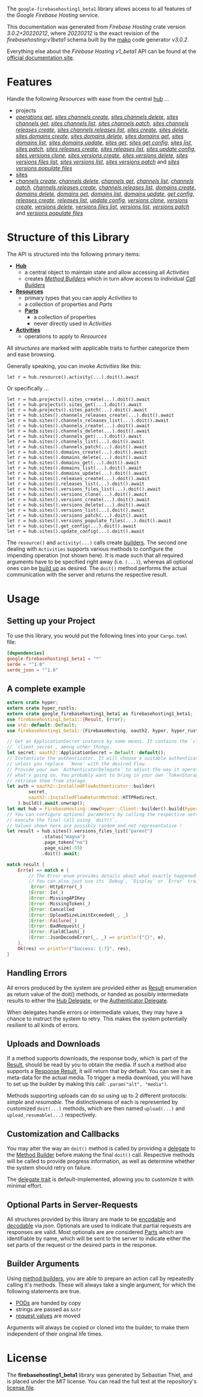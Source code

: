 <!---
DO NOT EDIT !
This file was generated automatically from 'src/mako/api/README.md.mako'
DO NOT EDIT !
-->
The `google-firebasehosting1_beta1` library allows access to all features of the *Google Firebase Hosting* service.

This documentation was generated from *Firebase Hosting* crate version *3.0.2+20220212*, where *20220212* is the exact revision of the *firebasehosting:v1beta1* schema built by the [mako](http://www.makotemplates.org/) code generator *v3.0.2*.

Everything else about the *Firebase Hosting* *v1_beta1* API can be found at the
[official documentation site](https://firebase.google.com/docs/hosting/).
# Features

Handle the following *Resources* with ease from the central [hub](https://docs.rs/google-firebasehosting1_beta1/3.0.2+20220212/google_firebasehosting1_beta1/FirebaseHosting) ... 

* projects
 * [*operations get*](https://docs.rs/google-firebasehosting1_beta1/3.0.2+20220212/google_firebasehosting1_beta1/api::ProjectOperationGetCall), [*sites channels create*](https://docs.rs/google-firebasehosting1_beta1/3.0.2+20220212/google_firebasehosting1_beta1/api::ProjectSiteChannelCreateCall), [*sites channels delete*](https://docs.rs/google-firebasehosting1_beta1/3.0.2+20220212/google_firebasehosting1_beta1/api::ProjectSiteChannelDeleteCall), [*sites channels get*](https://docs.rs/google-firebasehosting1_beta1/3.0.2+20220212/google_firebasehosting1_beta1/api::ProjectSiteChannelGetCall), [*sites channels list*](https://docs.rs/google-firebasehosting1_beta1/3.0.2+20220212/google_firebasehosting1_beta1/api::ProjectSiteChannelListCall), [*sites channels patch*](https://docs.rs/google-firebasehosting1_beta1/3.0.2+20220212/google_firebasehosting1_beta1/api::ProjectSiteChannelPatchCall), [*sites channels releases create*](https://docs.rs/google-firebasehosting1_beta1/3.0.2+20220212/google_firebasehosting1_beta1/api::ProjectSiteChannelReleaseCreateCall), [*sites channels releases list*](https://docs.rs/google-firebasehosting1_beta1/3.0.2+20220212/google_firebasehosting1_beta1/api::ProjectSiteChannelReleaseListCall), [*sites create*](https://docs.rs/google-firebasehosting1_beta1/3.0.2+20220212/google_firebasehosting1_beta1/api::ProjectSiteCreateCall), [*sites delete*](https://docs.rs/google-firebasehosting1_beta1/3.0.2+20220212/google_firebasehosting1_beta1/api::ProjectSiteDeleteCall), [*sites domains create*](https://docs.rs/google-firebasehosting1_beta1/3.0.2+20220212/google_firebasehosting1_beta1/api::ProjectSiteDomainCreateCall), [*sites domains delete*](https://docs.rs/google-firebasehosting1_beta1/3.0.2+20220212/google_firebasehosting1_beta1/api::ProjectSiteDomainDeleteCall), [*sites domains get*](https://docs.rs/google-firebasehosting1_beta1/3.0.2+20220212/google_firebasehosting1_beta1/api::ProjectSiteDomainGetCall), [*sites domains list*](https://docs.rs/google-firebasehosting1_beta1/3.0.2+20220212/google_firebasehosting1_beta1/api::ProjectSiteDomainListCall), [*sites domains update*](https://docs.rs/google-firebasehosting1_beta1/3.0.2+20220212/google_firebasehosting1_beta1/api::ProjectSiteDomainUpdateCall), [*sites get*](https://docs.rs/google-firebasehosting1_beta1/3.0.2+20220212/google_firebasehosting1_beta1/api::ProjectSiteGetCall), [*sites get config*](https://docs.rs/google-firebasehosting1_beta1/3.0.2+20220212/google_firebasehosting1_beta1/api::ProjectSiteGetConfigCall), [*sites list*](https://docs.rs/google-firebasehosting1_beta1/3.0.2+20220212/google_firebasehosting1_beta1/api::ProjectSiteListCall), [*sites patch*](https://docs.rs/google-firebasehosting1_beta1/3.0.2+20220212/google_firebasehosting1_beta1/api::ProjectSitePatchCall), [*sites releases create*](https://docs.rs/google-firebasehosting1_beta1/3.0.2+20220212/google_firebasehosting1_beta1/api::ProjectSiteReleaseCreateCall), [*sites releases list*](https://docs.rs/google-firebasehosting1_beta1/3.0.2+20220212/google_firebasehosting1_beta1/api::ProjectSiteReleaseListCall), [*sites update config*](https://docs.rs/google-firebasehosting1_beta1/3.0.2+20220212/google_firebasehosting1_beta1/api::ProjectSiteUpdateConfigCall), [*sites versions clone*](https://docs.rs/google-firebasehosting1_beta1/3.0.2+20220212/google_firebasehosting1_beta1/api::ProjectSiteVersionCloneCall), [*sites versions create*](https://docs.rs/google-firebasehosting1_beta1/3.0.2+20220212/google_firebasehosting1_beta1/api::ProjectSiteVersionCreateCall), [*sites versions delete*](https://docs.rs/google-firebasehosting1_beta1/3.0.2+20220212/google_firebasehosting1_beta1/api::ProjectSiteVersionDeleteCall), [*sites versions files list*](https://docs.rs/google-firebasehosting1_beta1/3.0.2+20220212/google_firebasehosting1_beta1/api::ProjectSiteVersionFileListCall), [*sites versions list*](https://docs.rs/google-firebasehosting1_beta1/3.0.2+20220212/google_firebasehosting1_beta1/api::ProjectSiteVersionListCall), [*sites versions patch*](https://docs.rs/google-firebasehosting1_beta1/3.0.2+20220212/google_firebasehosting1_beta1/api::ProjectSiteVersionPatchCall) and [*sites versions populate files*](https://docs.rs/google-firebasehosting1_beta1/3.0.2+20220212/google_firebasehosting1_beta1/api::ProjectSiteVersionPopulateFileCall)
* [sites](https://docs.rs/google-firebasehosting1_beta1/3.0.2+20220212/google_firebasehosting1_beta1/api::Site)
 * [*channels create*](https://docs.rs/google-firebasehosting1_beta1/3.0.2+20220212/google_firebasehosting1_beta1/api::SiteChannelCreateCall), [*channels delete*](https://docs.rs/google-firebasehosting1_beta1/3.0.2+20220212/google_firebasehosting1_beta1/api::SiteChannelDeleteCall), [*channels get*](https://docs.rs/google-firebasehosting1_beta1/3.0.2+20220212/google_firebasehosting1_beta1/api::SiteChannelGetCall), [*channels list*](https://docs.rs/google-firebasehosting1_beta1/3.0.2+20220212/google_firebasehosting1_beta1/api::SiteChannelListCall), [*channels patch*](https://docs.rs/google-firebasehosting1_beta1/3.0.2+20220212/google_firebasehosting1_beta1/api::SiteChannelPatchCall), [*channels releases create*](https://docs.rs/google-firebasehosting1_beta1/3.0.2+20220212/google_firebasehosting1_beta1/api::SiteChannelReleaseCreateCall), [*channels releases list*](https://docs.rs/google-firebasehosting1_beta1/3.0.2+20220212/google_firebasehosting1_beta1/api::SiteChannelReleaseListCall), [*domains create*](https://docs.rs/google-firebasehosting1_beta1/3.0.2+20220212/google_firebasehosting1_beta1/api::SiteDomainCreateCall), [*domains delete*](https://docs.rs/google-firebasehosting1_beta1/3.0.2+20220212/google_firebasehosting1_beta1/api::SiteDomainDeleteCall), [*domains get*](https://docs.rs/google-firebasehosting1_beta1/3.0.2+20220212/google_firebasehosting1_beta1/api::SiteDomainGetCall), [*domains list*](https://docs.rs/google-firebasehosting1_beta1/3.0.2+20220212/google_firebasehosting1_beta1/api::SiteDomainListCall), [*domains update*](https://docs.rs/google-firebasehosting1_beta1/3.0.2+20220212/google_firebasehosting1_beta1/api::SiteDomainUpdateCall), [*get config*](https://docs.rs/google-firebasehosting1_beta1/3.0.2+20220212/google_firebasehosting1_beta1/api::SiteGetConfigCall), [*releases create*](https://docs.rs/google-firebasehosting1_beta1/3.0.2+20220212/google_firebasehosting1_beta1/api::SiteReleaseCreateCall), [*releases list*](https://docs.rs/google-firebasehosting1_beta1/3.0.2+20220212/google_firebasehosting1_beta1/api::SiteReleaseListCall), [*update config*](https://docs.rs/google-firebasehosting1_beta1/3.0.2+20220212/google_firebasehosting1_beta1/api::SiteUpdateConfigCall), [*versions clone*](https://docs.rs/google-firebasehosting1_beta1/3.0.2+20220212/google_firebasehosting1_beta1/api::SiteVersionCloneCall), [*versions create*](https://docs.rs/google-firebasehosting1_beta1/3.0.2+20220212/google_firebasehosting1_beta1/api::SiteVersionCreateCall), [*versions delete*](https://docs.rs/google-firebasehosting1_beta1/3.0.2+20220212/google_firebasehosting1_beta1/api::SiteVersionDeleteCall), [*versions files list*](https://docs.rs/google-firebasehosting1_beta1/3.0.2+20220212/google_firebasehosting1_beta1/api::SiteVersionFileListCall), [*versions list*](https://docs.rs/google-firebasehosting1_beta1/3.0.2+20220212/google_firebasehosting1_beta1/api::SiteVersionListCall), [*versions patch*](https://docs.rs/google-firebasehosting1_beta1/3.0.2+20220212/google_firebasehosting1_beta1/api::SiteVersionPatchCall) and [*versions populate files*](https://docs.rs/google-firebasehosting1_beta1/3.0.2+20220212/google_firebasehosting1_beta1/api::SiteVersionPopulateFileCall)




# Structure of this Library

The API is structured into the following primary items:

* **[Hub](https://docs.rs/google-firebasehosting1_beta1/3.0.2+20220212/google_firebasehosting1_beta1/FirebaseHosting)**
    * a central object to maintain state and allow accessing all *Activities*
    * creates [*Method Builders*](https://docs.rs/google-firebasehosting1_beta1/3.0.2+20220212/google_firebasehosting1_beta1/client::MethodsBuilder) which in turn
      allow access to individual [*Call Builders*](https://docs.rs/google-firebasehosting1_beta1/3.0.2+20220212/google_firebasehosting1_beta1/client::CallBuilder)
* **[Resources](https://docs.rs/google-firebasehosting1_beta1/3.0.2+20220212/google_firebasehosting1_beta1/client::Resource)**
    * primary types that you can apply *Activities* to
    * a collection of properties and *Parts*
    * **[Parts](https://docs.rs/google-firebasehosting1_beta1/3.0.2+20220212/google_firebasehosting1_beta1/client::Part)**
        * a collection of properties
        * never directly used in *Activities*
* **[Activities](https://docs.rs/google-firebasehosting1_beta1/3.0.2+20220212/google_firebasehosting1_beta1/client::CallBuilder)**
    * operations to apply to *Resources*

All *structures* are marked with applicable traits to further categorize them and ease browsing.

Generally speaking, you can invoke *Activities* like this:

```Rust,ignore
let r = hub.resource().activity(...).doit().await
```

Or specifically ...

```ignore
let r = hub.projects().sites_create(...).doit().await
let r = hub.projects().sites_get(...).doit().await
let r = hub.projects().sites_patch(...).doit().await
let r = hub.sites().channels_releases_create(...).doit().await
let r = hub.sites().channels_releases_list(...).doit().await
let r = hub.sites().channels_create(...).doit().await
let r = hub.sites().channels_delete(...).doit().await
let r = hub.sites().channels_get(...).doit().await
let r = hub.sites().channels_list(...).doit().await
let r = hub.sites().channels_patch(...).doit().await
let r = hub.sites().domains_create(...).doit().await
let r = hub.sites().domains_delete(...).doit().await
let r = hub.sites().domains_get(...).doit().await
let r = hub.sites().domains_list(...).doit().await
let r = hub.sites().domains_update(...).doit().await
let r = hub.sites().releases_create(...).doit().await
let r = hub.sites().releases_list(...).doit().await
let r = hub.sites().versions_files_list(...).doit().await
let r = hub.sites().versions_clone(...).doit().await
let r = hub.sites().versions_create(...).doit().await
let r = hub.sites().versions_delete(...).doit().await
let r = hub.sites().versions_list(...).doit().await
let r = hub.sites().versions_patch(...).doit().await
let r = hub.sites().versions_populate_files(...).doit().await
let r = hub.sites().get_config(...).doit().await
let r = hub.sites().update_config(...).doit().await
```

The `resource()` and `activity(...)` calls create [builders][builder-pattern]. The second one dealing with `Activities` 
supports various methods to configure the impending operation (not shown here). It is made such that all required arguments have to be 
specified right away (i.e. `(...)`), whereas all optional ones can be [build up][builder-pattern] as desired.
The `doit()` method performs the actual communication with the server and returns the respective result.

# Usage

## Setting up your Project

To use this library, you would put the following lines into your `Cargo.toml` file:

```toml
[dependencies]
google-firebasehosting1_beta1 = "*"
serde = "^1.0"
serde_json = "^1.0"
```

## A complete example

```Rust
extern crate hyper;
extern crate hyper_rustls;
extern crate google_firebasehosting1_beta1 as firebasehosting1_beta1;
use firebasehosting1_beta1::{Result, Error};
use std::default::Default;
use firebasehosting1_beta1::{FirebaseHosting, oauth2, hyper, hyper_rustls};

// Get an ApplicationSecret instance by some means. It contains the `client_id` and 
// `client_secret`, among other things.
let secret: oauth2::ApplicationSecret = Default::default();
// Instantiate the authenticator. It will choose a suitable authentication flow for you, 
// unless you replace  `None` with the desired Flow.
// Provide your own `AuthenticatorDelegate` to adjust the way it operates and get feedback about 
// what's going on. You probably want to bring in your own `TokenStorage` to persist tokens and
// retrieve them from storage.
let auth = oauth2::InstalledFlowAuthenticator::builder(
        secret,
        oauth2::InstalledFlowReturnMethod::HTTPRedirect,
    ).build().await.unwrap();
let mut hub = FirebaseHosting::new(hyper::Client::builder().build(hyper_rustls::HttpsConnector::with_native_roots().https_or_http().enable_http1().enable_http2().build()), auth);
// You can configure optional parameters by calling the respective setters at will, and
// execute the final call using `doit()`.
// Values shown here are possibly random and not representative !
let result = hub.sites().versions_files_list("parent")
             .status("magna")
             .page_token("no")
             .page_size(-55)
             .doit().await;

match result {
    Err(e) => match e {
        // The Error enum provides details about what exactly happened.
        // You can also just use its `Debug`, `Display` or `Error` traits
         Error::HttpError(_)
        |Error::Io(_)
        |Error::MissingAPIKey
        |Error::MissingToken(_)
        |Error::Cancelled
        |Error::UploadSizeLimitExceeded(_, _)
        |Error::Failure(_)
        |Error::BadRequest(_)
        |Error::FieldClash(_)
        |Error::JsonDecodeError(_, _) => println!("{}", e),
    },
    Ok(res) => println!("Success: {:?}", res),
}

```
## Handling Errors

All errors produced by the system are provided either as [Result](https://docs.rs/google-firebasehosting1_beta1/3.0.2+20220212/google_firebasehosting1_beta1/client::Result) enumeration as return value of
the doit() methods, or handed as possibly intermediate results to either the 
[Hub Delegate](https://docs.rs/google-firebasehosting1_beta1/3.0.2+20220212/google_firebasehosting1_beta1/client::Delegate), or the [Authenticator Delegate](https://docs.rs/yup-oauth2/*/yup_oauth2/trait.AuthenticatorDelegate.html).

When delegates handle errors or intermediate values, they may have a chance to instruct the system to retry. This 
makes the system potentially resilient to all kinds of errors.

## Uploads and Downloads
If a method supports downloads, the response body, which is part of the [Result](https://docs.rs/google-firebasehosting1_beta1/3.0.2+20220212/google_firebasehosting1_beta1/client::Result), should be
read by you to obtain the media.
If such a method also supports a [Response Result](https://docs.rs/google-firebasehosting1_beta1/3.0.2+20220212/google_firebasehosting1_beta1/client::ResponseResult), it will return that by default.
You can see it as meta-data for the actual media. To trigger a media download, you will have to set up the builder by making
this call: `.param("alt", "media")`.

Methods supporting uploads can do so using up to 2 different protocols: 
*simple* and *resumable*. The distinctiveness of each is represented by customized 
`doit(...)` methods, which are then named `upload(...)` and `upload_resumable(...)` respectively.

## Customization and Callbacks

You may alter the way an `doit()` method is called by providing a [delegate](https://docs.rs/google-firebasehosting1_beta1/3.0.2+20220212/google_firebasehosting1_beta1/client::Delegate) to the 
[Method Builder](https://docs.rs/google-firebasehosting1_beta1/3.0.2+20220212/google_firebasehosting1_beta1/client::CallBuilder) before making the final `doit()` call. 
Respective methods will be called to provide progress information, as well as determine whether the system should 
retry on failure.

The [delegate trait](https://docs.rs/google-firebasehosting1_beta1/3.0.2+20220212/google_firebasehosting1_beta1/client::Delegate) is default-implemented, allowing you to customize it with minimal effort.

## Optional Parts in Server-Requests

All structures provided by this library are made to be [encodable](https://docs.rs/google-firebasehosting1_beta1/3.0.2+20220212/google_firebasehosting1_beta1/client::RequestValue) and 
[decodable](https://docs.rs/google-firebasehosting1_beta1/3.0.2+20220212/google_firebasehosting1_beta1/client::ResponseResult) via *json*. Optionals are used to indicate that partial requests are responses 
are valid.
Most optionals are are considered [Parts](https://docs.rs/google-firebasehosting1_beta1/3.0.2+20220212/google_firebasehosting1_beta1/client::Part) which are identifiable by name, which will be sent to 
the server to indicate either the set parts of the request or the desired parts in the response.

## Builder Arguments

Using [method builders](https://docs.rs/google-firebasehosting1_beta1/3.0.2+20220212/google_firebasehosting1_beta1/client::CallBuilder), you are able to prepare an action call by repeatedly calling it's methods.
These will always take a single argument, for which the following statements are true.

* [PODs][wiki-pod] are handed by copy
* strings are passed as `&str`
* [request values](https://docs.rs/google-firebasehosting1_beta1/3.0.2+20220212/google_firebasehosting1_beta1/client::RequestValue) are moved

Arguments will always be copied or cloned into the builder, to make them independent of their original life times.

[wiki-pod]: http://en.wikipedia.org/wiki/Plain_old_data_structure
[builder-pattern]: http://en.wikipedia.org/wiki/Builder_pattern
[google-go-api]: https://github.com/google/google-api-go-client

# License
The **firebasehosting1_beta1** library was generated by Sebastian Thiel, and is placed 
under the *MIT* license.
You can read the full text at the repository's [license file][repo-license].

[repo-license]: https://github.com/Byron/google-apis-rsblob/main/LICENSE.md
